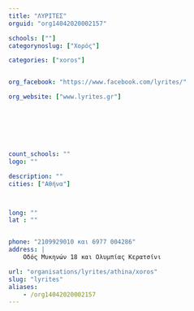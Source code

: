 ```yaml
---
title: "ΛΥΡΙΤΕΣ"
orguid: "org14042020002157"

schools: [""]
categorynoslug: ["Χορός"]

categories: ["xoros"]


org_facebook: "https://www.facebook.com/lyrites/"

org_website: ["www.lyrites.gr"]







count_schools: ""
logo: ""

description: ""
cities: ["Αθήνα"]



long: ""
lat : ""


phone: "2109929010 και 6977 004286"
address: |
    Οδός Μυκηνών 18 και Ολυμπίας Κερατσίνι

url: "organisations/lyrites/athina/xoros"
slug: "lyrites"
aliases:
    - /org14042020002157
---
```



